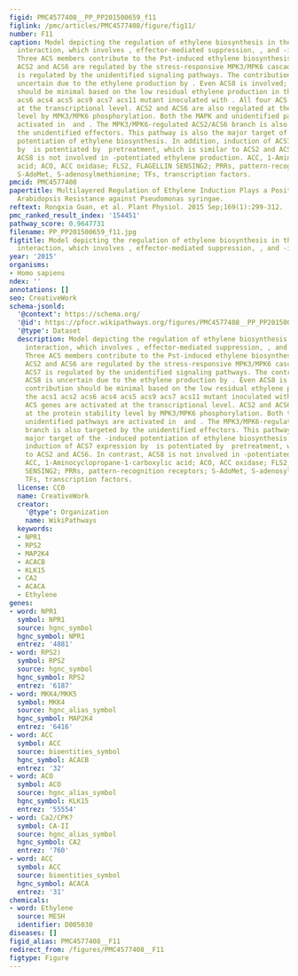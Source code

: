 ```yaml
---
figid: PMC4577408__PP_PP201500659_f11
figlink: /pmc/articles/PMC4577408/figure/fig11/
number: F11
caption: Model depicting the regulation of ethylene biosynthesis in the Arabidopsis-
  interaction, which involves , effector-mediated suppression, , and -induced potentiation.
  Three ACS members contribute to the Pst-induced ethylene biosynthesis. Among them,
  ACS2 and ACS6 are regulated by the stress-responsive MPK3/MPK6 cascade, while ACS7
  is regulated by the unidentified signaling pathways. The contribution of ACS8 is
  uncertain due to the ethylene production by . Even ACS8 is involved; its contribution
  should be minimal based on the low residual ethylene production in the acs1 acs2
  acs6 acs4 acs5 acs9 acs7 acs11 mutant inoculated with . All four ACS genes are activated
  at the transcriptional level. ACS2 and ACS6 are also regulated at the protein stability
  level by MPK3/MPK6 phosphorylation. Both the MAPK and unidentified pathways are
  activated in  and . The MPK3/MPK6-regulated ACS2/ACS6 branch is also targeted by
  the unidentified effectors. This pathway is also the major target of the -induced
  potentiation of ethylene biosynthesis. In addition, induction of ACS7 expression
  by  is potentiated by  pretreatment, which is similar to ACS2 and ACS6. In contrast,
  ACS8 is not involved in -potentiated ethylene production. ACC, 1-Aminocyclopropane-1-carboxylic
  acid; ACO, ACC oxidase; FLS2, FLAGELLIN SENSING2; PRRs, pattern-recognition receptors;
  S-AdoMet, S-adenosylmethionine; TFs, transcription factors.
pmcid: PMC4577408
papertitle: Multilayered Regulation of Ethylene Induction Plays a Positive Role in
  Arabidopsis Resistance against Pseudomonas syringae.
reftext: Rongxia Guan, et al. Plant Physiol. 2015 Sep;169(1):299-312.
pmc_ranked_result_index: '154451'
pathway_score: 0.9647731
filename: PP_PP201500659_f11.jpg
figtitle: Model depicting the regulation of ethylene biosynthesis in the Arabidopsis-
  interaction, which involves , effector-mediated suppression, , and -induced potentiation
year: '2015'
organisms:
- Homo sapiens
ndex: ''
annotations: []
seo: CreativeWork
schema-jsonld:
  '@context': https://schema.org/
  '@id': https://pfocr.wikipathways.org/figures/PMC4577408__PP_PP201500659_f11.html
  '@type': Dataset
  description: Model depicting the regulation of ethylene biosynthesis in the Arabidopsis-
    interaction, which involves , effector-mediated suppression, , and -induced potentiation.
    Three ACS members contribute to the Pst-induced ethylene biosynthesis. Among them,
    ACS2 and ACS6 are regulated by the stress-responsive MPK3/MPK6 cascade, while
    ACS7 is regulated by the unidentified signaling pathways. The contribution of
    ACS8 is uncertain due to the ethylene production by . Even ACS8 is involved; its
    contribution should be minimal based on the low residual ethylene production in
    the acs1 acs2 acs6 acs4 acs5 acs9 acs7 acs11 mutant inoculated with . All four
    ACS genes are activated at the transcriptional level. ACS2 and ACS6 are also regulated
    at the protein stability level by MPK3/MPK6 phosphorylation. Both the MAPK and
    unidentified pathways are activated in  and . The MPK3/MPK6-regulated ACS2/ACS6
    branch is also targeted by the unidentified effectors. This pathway is also the
    major target of the -induced potentiation of ethylene biosynthesis. In addition,
    induction of ACS7 expression by  is potentiated by  pretreatment, which is similar
    to ACS2 and ACS6. In contrast, ACS8 is not involved in -potentiated ethylene production.
    ACC, 1-Aminocyclopropane-1-carboxylic acid; ACO, ACC oxidase; FLS2, FLAGELLIN
    SENSING2; PRRs, pattern-recognition receptors; S-AdoMet, S-adenosylmethionine;
    TFs, transcription factors.
  license: CC0
  name: CreativeWork
  creator:
    '@type': Organization
    name: WikiPathways
  keywords:
  - NPR1
  - RPS2
  - MAP2K4
  - ACACB
  - KLK15
  - CA2
  - ACACA
  - Ethylene
genes:
- word: NPR1
  symbol: NPR1
  source: hgnc_symbol
  hgnc_symbol: NPR1
  entrez: '4881'
- word: RPS2)
  symbol: RPS2
  source: hgnc_symbol
  hgnc_symbol: RPS2
  entrez: '6187'
- word: MKK4/MKK5
  symbol: MKK4
  source: hgnc_alias_symbol
  hgnc_symbol: MAP2K4
  entrez: '6416'
- word: ACC
  symbol: ACC
  source: bioentities_symbol
  hgnc_symbol: ACACB
  entrez: '32'
- word: ACO
  symbol: ACO
  source: hgnc_alias_symbol
  hgnc_symbol: KLK15
  entrez: '55554'
- word: Ca2/CPK?
  symbol: CA-II
  source: hgnc_alias_symbol
  hgnc_symbol: CA2
  entrez: '760'
- word: ACC
  symbol: ACC
  source: bioentities_symbol
  hgnc_symbol: ACACA
  entrez: '31'
chemicals:
- word: Ethylene
  source: MESH
  identifier: D005030
diseases: []
figid_alias: PMC4577408__F11
redirect_from: /figures/PMC4577408__F11
figtype: Figure
---
```

